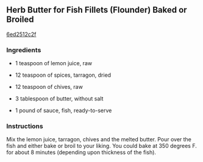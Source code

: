 ## Herb Butter for Fish Fillets (Flounder) Baked or Broiled

[6ed2512c2f](http://www.food.com/recipe/herb-butter-for-fish-fillets-flounder-baked-or-broiled-211900)

### Ingredients

 - 1 teaspoon of lemon juice, raw

 - 12 teaspoon of spices, tarragon, dried

 - 12 teaspoon of chives, raw

 - 3 tablespoon of butter, without salt

 - 1 pound of sauce, fish, ready-to-serve

### Instructions

Mix the lemon juice, tarragon, chives and the melted butter. Pour over the fish and either bake or broil to your liking. You could bake at 350 degrees F. for about 8 minutes (depending upon thickness of the fish).
